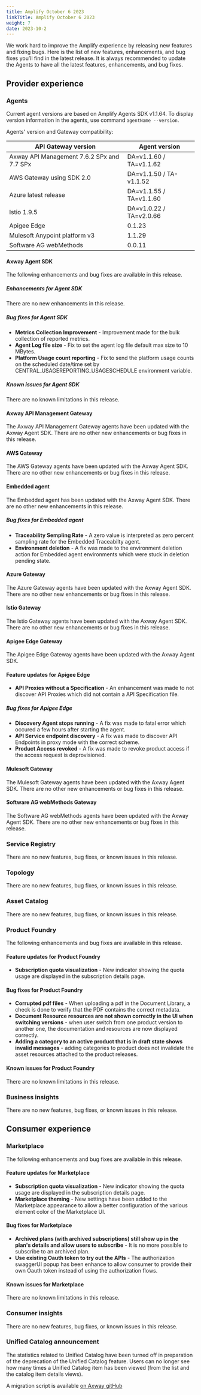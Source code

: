 ```yaml
---
title: Amplify October 6 2023
linkTitle: Amplify October 6 2023
weight: 7
date: 2023-10-2
---
```

We work hard to improve the Amplify experience by releasing new features and fixing bugs. Here is the list of new features, enhancements, and bug fixes you’ll find in the latest release. It is always recommended to update the Agents to have all the latest features, enhancements, and bug fixes.

## Provider experience

### Agents

Current agent versions are based on Amplify Agents SDK v1.1.64. To display version information in the agents, use command `agentName --version`.

Agents' version and Gateway compatibility:

| API Gateway version                        | Agent version           |
|--------------------------------------------|-------------------------|
| Axway API Management 7.6.2 SPx and 7.7 SPx | DA=v1.1.60 / TA=v1.1.62 |
| AWS Gateway using SDK 2.0                  | DA=v1.1.50 / TA-v1.1.52 |
| Azure latest release                       | DA=v1.1.55 / TA=v1.1.60 |
| Istio 1.9.5                                | DA=v1.0.22 / TA=v2.0.66 |
| Apigee Edge                                | 0.1.23                  |
| Mulesoft Anypoint platform v3              | 1.1.29                  |
| Software AG webMethods                     | 0.0.11                  |

#### Axway Agent SDK

The following enhancements and bug fixes are available in this release.

##### Enhancements for Agent SDK

There are no new enhancements in this release.

##### Bug fixes for Agent SDK

* **Metrics Collection Improvement** - Improvement made for the bulk collection of reported metrics.
* **Agent Log file size** - Fix to set the agent log file default max size to 10 MBytes.
* **Platform Usage count reporting** - Fix to send the platform usage counts on the scheduled date/time set by CENTRAL_USAGEREPORTING_USAGESCHEDULE environment variable.

##### Known issues for Agent SDK

There are no known limitations in this release.

#### Axway API Management Gateway

The Axway API Management Gateway agents have been updated with the Axway Agent SDK. There are no other new enhancements or bug fixes in this release.

#### AWS Gateway

The AWS Gateway agents have been updated with the Axway Agent SDK. There are no other new enhancements or bug fixes in this release.

#### Embedded agent

The Embedded agent has been updated with the Axway Agent SDK. There are no other new enhancements in this release.

##### Bug fixes for Embedded agent 

* **Traceability Sempling Rate** - A zero value is interpreted as zero percent sampling rate for the Embedded Traceabilty agent.
* **Environment deletion** - A fix was made to the environment deletion action for Embedded agent environments which were stuck in deletion pending state.

#### Azure Gateway

The Azure Gateway agents have been updated with the Axway Agent SDK. There are no other new enhancements or bug fixes in this release.

#### Istio Gateway

The Istio Gateway agents have been updated with the Axway Agent SDK. There are no other new enhancements or bug fixes in this release.

#### Apigee Edge Gateway

The Apigee Edge Gateway agents have been updated with the Axway Agent SDK.

#### Feature updates for Apigee Edge

* **API Proxies without a Specification** - An enhancement was made to not discover API Proxies which did not contain a API Specification file.

##### Bug fixes for Apigee Edge 

* **Discovery Agent stops running** - A fix was made to fatal error which occured a few hours after starting the agent.
* **API Service endpoint discovery** - A fix was made to discover API Endpoints in proxy mode with the correct scheme.
* **Product Access revoked** - A fix was made to revoke product access if the access request is deprovisioned.

#### Mulesoft Gateway

The Mulesoft Gateway agents have been updated with the Axway Agent SDK. There are no other new enhancements or bug fixes in this release.

#### Software AG webMethods Gateway

The Software AG webMethods agents have been updated with the Axway Agent SDK. There are no other new enhancements or bug fixes in this release.

### Service Registry

There are no new features, bug fixes, or known issues in this release.

### Topology

There are no new features, bug fixes, or known issues in this release.

### Asset Catalog

There are no new features, bug fixes, or known issues in this release.

### Product Foundry

The following enhancements and bug fixes are available in this release.

#### Feature updates for Product Foundry

* **Subscription quota visualization** - New indicator showing the quota usage are displayed in the subscription details page.

#### Bug fixes for Product Foundry

* **Corrupted pdf files** - When uploading a pdf in the Document Library, a check is done to verify that the PDF contains the correct metadata.
* **Document Resource resources are not shown correctly in the UI when switching versions** - when user switch from one product version to another one, the documentation and resources are now displayed correctly.
* **Adding a category to an active product that is in draft state shows invalid messages** - adding categories to product does not invalidate the asset resources attached to the product releases.

#### Known issues for Product Foundry

There are no known limitations in this release.

### Business insights

There are no new features, bug fixes, or known issues in this release.

## Consumer experience

### Marketplace

The following enhancements and bug fixes are available in this release.

#### Feature updates for Marketplace

* **Subscription quota visualization** - New indicator showing the quota usage are displayed in the subscription details page.
* **Marketplace theming** - New settings have been added to the Marketplace appearance to allow a better configuration of the various element color of the Marketplace UI.

#### Bug fixes for Marketplace

* **Archived plans (with archived subscriptions) still show up in the plan's details and allow users to subscribe** - It is no more possible to subscribe to an archived plan.
* **Use existing Oauth token to try out the APIs** - The authorization swaggerUI popup has been enhance to allow consumer to provide their own Oauth token instead of using the authorization flows.

#### Known issues for Marketplace

There are no known limitations in this release.

### Consumer insights

There are no new features, bug fixes, or known issues in this release.

### Unified Catalog announcement

The statistics related to Unified Catalog have been turned off in preparation of the deprecation of the Unified Catalog feature. Users can no longer see how many times a Unified Catalog item has been viewed (from the list and the catalog item details views).

A migration script is available [on Axway gitHub](https://github.com/Axway/unified-catalog-migration)
